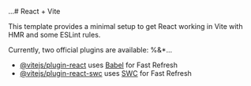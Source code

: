 ...# React + Vite

This template provides a minimal setup to get React working in Vite with HMR and some ESLint rules.

Currently, two official plugins are available:
%&*...
- [@vitejs/plugin-react](https://github.com/vitejs/vite-plugin-react/blob/main/packages/plugin-react/README.md) uses [Babel](https://babeljs.io/) for Fast Refresh
- [@vitejs/plugin-react-swc](https://github.com/vitejs/vite-plugin-react-swc) uses [SWC](https://swc.rs/) for Fast Refresh

